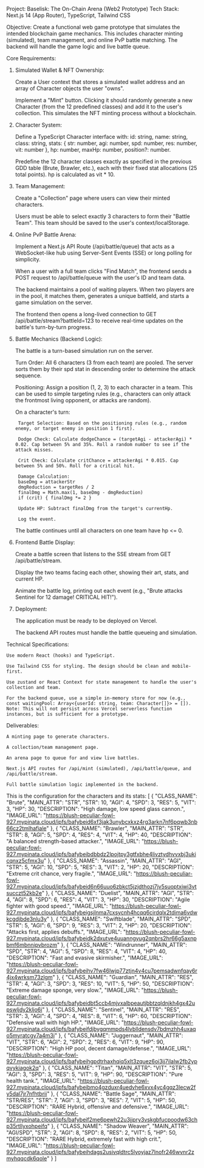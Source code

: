 Project: Baselisk: The On-Chain Arena (Web2 Prototype)
Tech Stack: Next.js 14 (App Router), TypeScript, Tailwind CSS

Objective: Create a functional web game prototype that simulates the intended blockchain game mechanics. This includes character minting (simulated), team management, and online PvP battle matching. The backend will handle the game logic and live battle queue.

Core Requirements:

1. Simulated Wallet & NFT Ownership:

    Create a User context that stores a simulated wallet address and an array of Character objects the user "owns".

    Implement a "Mint" button. Clicking it should randomly generate a new Character (from the 12 predefined classes) and add it to the user's collection. This simulates the NFT minting process without a blockchain.

2. Character System:

    Define a TypeScript Character interface with: id: string, name: string, class: string, stats: { str: number, agi: number, spd: number, res: number, vit: number }, hp: number, maxHp: number, position?: number.

    Predefine the 12 character classes exactly as specified in the previous GDD table (Brute, Brawler, etc.), each with their fixed stat allocations (25 total points). hp is calculated as vit * 10.

3. Team Management:

    Create a "Collection" page where users can view their minted characters.

    Users must be able to select exactly 3 characters to form their "Battle Team". This team should be saved to the user's context/localStorage.

4. Online PvP Battle Arena:

    Implement a Next.js API Route (/api/battle/queue) that acts as a WebSocket-like hub using Server-Sent Events (SSE) or long polling for simplicity.

    When a user with a full team clicks "Find Match", the frontend sends a POST request to /api/battle/queue with the user's ID and team data.

    The backend maintains a pool of waiting players. When two players are in the pool, it matches them, generates a unique battleId, and starts a game simulation on the server.

    The frontend then opens a long-lived connection to GET /api/battle/stream?battleId=123 to receive real-time updates on the battle's turn-by-turn progress.

5. Battle Mechanics (Backend Logic):

    The battle is a turn-based simulation run on the server.

    Turn Order: All 6 characters (3 from each team) are pooled. The server sorts them by their spd stat in descending order to determine the attack sequence.

    Positioning: Assign a position (1, 2, 3) to each character in a team. This can be used to simple targeting rules (e.g., characters can only attack the frontmost living opponent, or attacks are random).

    On a character's turn:

        Target Selection: Based on the positioning rules (e.g., random enemy, or target enemy in position 1 first).

        Dodge Check: Calculate dodgeChance = (targetAgi - attackerAgi) * 0.02. Cap between 5% and 35%. Roll a random number to see if the attack misses.

        Crit Check: Calculate critChance = attackerAgi * 0.015. Cap between 5% and 50%. Roll for a critical hit.

        Damage Calculation:
        baseDmg = attackerStr
        dmgReduction = targetRes / 2
        finalDmg = Math.max(1, baseDmg - dmgReduction)
        if (crit) { finalDmg *= 2 }

        Update HP: Subtract finalDmg from the target's currentHp.

        Log the event.

    The battle continues until all characters on one team have hp <= 0.

6. Frontend Battle Display:

    Create a battle screen that listens to the SSE stream from GET /api/battle/stream.

    Display the two teams facing each other, showing their art, stats, and current HP.

    Animate the battle log, printing out each event (e.g., "Brute attacks Sentinel for 12 damage! CRITICAL HIT!").

7. Deployment:

    The application must be ready to be deployed on Vercel.

    The backend API routes must handle the battle queueing and simulation.

Technical Specifications:

    Use modern React (hooks) and TypeScript.

    Use Tailwind CSS for styling. The design should be clean and mobile-first.

    Use zustand or React Context for state management to handle the user's collection and team.

    For the backend queue, use a simple in-memory store for now (e.g., const waitingPool: Array<{userId: string, team: Character[]}> = []). Note: This will not persist across Vercel serverless function instances, but is sufficient for a prototype.

Deliverables:

    A minting page to generate characters.

    A collection/team management page.

    An arena page to queue for and view live battles.

    Next.js API routes for /api/mint (simulated), /api/battle/queue, and /api/battle/stream.

    Full battle simulation logic implemented in the backend.


This is the configuration for the characters and its stats:
[
  {
    "CLASS_NAME": "Brute",
    "MAIN_ATTR": "STR",
    "STR": 10,
    "AGI": 4,
    "SPD": 3,
    "RES": 5,
    "VIT": 3,
    "HP": 30,
    "DESCRIPTION": "High damage, low speed glass cannon.",
    "IMAGE_URL": "https://blush-peculiar-fowl-927.mypinata.cloud/ipfs/bafybeid6xf3jak3unybcxkxz4rg3arkn7nf6pqwb3nb66cz2tmlhafiale"
  },
  {
    "CLASS_NAME": "Brawler",
    "MAIN_ATTR": "STR",
    "STR": 8,
    "AGI": 5,
    "SPD": 4,
    "RES": 4,
    "VIT": 4,
    "HP": 40,
    "DESCRIPTION": "A balanced strength-based attacker.",
    "IMAGE_URL": "https://blush-peculiar-fowl-927.mypinata.cloud/ipfs/bafybeibdbbdz2lpojtpy3gtfxbhe4livztydhvvxbj3ukicqnxz5cfmx3u"
  },
  {
    "CLASS_NAME": "Assassin",
    "MAIN_ATTR": "AGI",
    "STR": 5,
    "AGI": 10,
    "SPD": 5,
    "RES": 3,
    "VIT": 2,
    "HP": 20,
    "DESCRIPTION": "Extreme crit chance, very fragile.",
    "IMAGE_URL": "https://blush-peculiar-fowl-927.mypinata.cloud/ipfs/bafybeid6n66uuo6zbkct5jzjdthozj7jv5suoptxiwi3vtsucczt52kb2e"
  },
  {
    "CLASS_NAME": "Duelist",
    "MAIN_ATTR": "AGI",
    "STR": 4,
    "AGI": 8,
    "SPD": 6,
    "RES": 4,
    "VIT": 3,
    "HP": 30,
    "DESCRIPTION": "Agile fighter with good speed.",
    "IMAGE_URL": "https://blush-peculiar-fowl-927.mypinata.cloud/ipfs/bafybeigsjlnma7cxsycnh4hcqq6cirdqlx2tdima6vdwkcgdjbde3nlu3y"
  },
  {
    "CLASS_NAME": "Swiftblade",
    "MAIN_ATTR": "SPD",
    "STR": 5,
    "AGI": 6,
    "SPD": 9,
    "RES": 3,
    "VIT": 2,
    "HP": 20,
    "DESCRIPTION": "Attacks first, applies debuffs.",
    "IMAGE_URL": "https://blush-peculiar-fowl-927.mypinata.cloud/ipfs/bafybeidk2dxutve4uuanngyug2qnbrs2hr66g5axnpbmf6mbnnipvbrozm"
  },
  {
    "CLASS_NAME": "Windrunner",
    "MAIN_ATTR": "SPD",
    "STR": 4,
    "AGI": 5,
    "SPD": 8,
    "RES": 4,
    "VIT": 4,
    "HP": 40,
    "DESCRIPTION": "Fast and evasive skirmisher.",
    "IMAGE_URL": "https://blush-peculiar-fowl-927.mypinata.cloud/ipfs/bafybeihv7fw46lwjp77ztjn4v4cu7pemsadwnfqay6r4jx4wrksm73zlgm"
  },
  {
    "CLASS_NAME": "Guardian",
    "MAIN_ATTR": "RES",
    "STR": 4,
    "AGI": 3,
    "SPD": 3,
    "RES": 10,
    "VIT": 5,
    "HP": 50,
    "DESCRIPTION": "Extreme damage sponge, very slow.",
    "IMAGE_URL": "https://blush-peculiar-fowl-927.mypinata.cloud/ipfs/bafybeidbt5ccb4mjvxalbpeautjbbtzqldnjkh4gx42upswljdy2kljo6i"
  },
  {
    "CLASS_NAME": "Sentinel",
    "MAIN_ATTR": "RES",
    "STR": 3,
    "AGI": 4,
    "SPD": 4,
    "RES": 8,
    "VIT": 6,
    "HP": 60,
    "DESCRIPTION": "Defensive wall with high HP.",
    "IMAGE_URL": "https://blush-peculiar-fowl-927.mypinata.cloud/ipfs/bafybeifdjbygqmmpds4lvblldensdv7bdmzhh4uxaqo5myratcgy7a4m3i"
  },
  {
    "CLASS_NAME": "Juggernaut",
    "MAIN_ATTR": "VIT",
    "STR": 6,
    "AGI": 2,
    "SPD": 2,
    "RES": 6,
    "VIT": 9,
    "HP": 90,
    "DESCRIPTION": "High HP pool, decent damage/defense.",
    "IMAGE_URL": "https://blush-peculiar-fowl-927.mypinata.cloud/ipfs/bafybeihgpdtrhaxhqiq5xlt3zquez6oi3jj7ilalw2fb2ypqvykiagok2q"
  },
  {
    "CLASS_NAME": "Titan",
    "MAIN_ATTR": "VIT",
    "STR": 5,
    "AGI": 3,
    "SPD": 3,
    "RES": 5,
    "VIT": 9,
    "HP": 90,
    "DESCRIPTION": "Pure health tank.",
    "IMAGE_URL": "https://blush-peculiar-fowl-927.mypinata.cloud/ipfs/bafybeibmo4gzduxr4uedvhe6xvx4yc4gqz3lecw2fy5dal7jr7nfhtbrii"
  },
  {
    "CLASS_NAME": "Battle Sage",
    "MAIN_ATTR": "STR/RES",
    "STR": 7,
    "AGI": 3,
    "SPD": 3,
    "RES": 7,
    "VIT": 5,
    "HP": 50,
    "DESCRIPTION": "RARE Hybrid, offensive and defensive.",
    "IMAGE_URL": "https://blush-peculiar-fowl-927.mypinata.cloud/ipfs/bafybeif2me6pewh22u3jjpry3vskgbfucpoodw63chp35rtllyxohpeifq"
  },
  {
    "CLASS_NAME": "Shadow Weaver",
    "MAIN_ATTR": "AGI/SPD",
    "STR": 2,
    "AGI": 8,
    "SPD": 8,
    "RES": 2,
    "VIT": 5,
    "HP": 50,
    "DESCRIPTION": "RARE Hybrid, extremely fast with high crit.",
    "IMAGE_URL": "https://blush-peculiar-fowl-927.mypinata.cloud/ipfs/bafybeihdags2usivqldtrc5lyoyjaz7lnofr246wvnr2zmyhqqcdk6qole"
  }
]